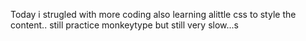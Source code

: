Today i strugled with more coding also learning alittle css to style the content.. 
still practice monkeytype but still very slow...s